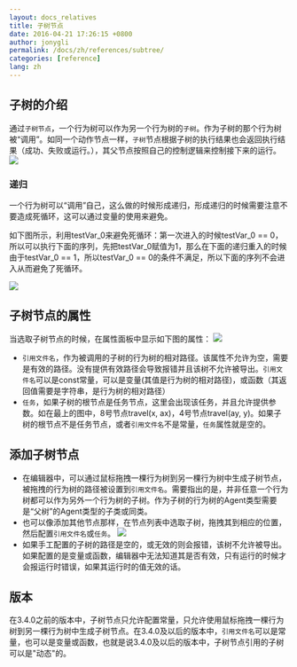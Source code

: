 ```yaml
---
layout: docs_relatives
title: 子树节点 
date: 2016-04-21 17:26:15 +0800
author: jonygli
permalink: /docs/zh/references/subtree/
categories: [reference]
lang: zh
---
```


## 子树的介绍
通过`子树节点`，一个行为树可以作为另一个行为树的`子树`。作为子树的那个行为树被“调用”。如同一个动作节点一样，`子树`节点根据子树的执行结果也会返回执行结果（成功、失败或运行。），其父节点按照自己的控制逻辑来控制接下来的运行。
![]({{site.url}}{{site.baseurl}}/img/references/subtree.png)

### 递归
一个行为树可以“调用”自己，这么做的时候形成递归，形成递归的时候需要注意不要造成死循环，这可以通过变量的使用来避免。

如下图所示，利用testVar_0来避免死循环：第一次进入的时候testVar_0 == 0，所以可以执行下面的序列，先把testVar_0赋值为1，那么在下面的递归重入的时候由于testVar_0 == 1，所以testVar_0 == 0的条件不满足，所以下面的序列不会进入从而避免了死循环。

![]({{site.url}}{{site.baseurl}}/img/overview/reverse.png)

## 子树节点的属性
当选取子树节点的时候，在属性面板中显示如下图的属性：
![]({{site.url}}{{site.baseurl}}/img/references/subtree_property.png)

 - `引用文件名`，作为被调用的子树的行为树的相对路径。该属性不允许为空，需要是有效的路径。没有提供有效路径会导致报错并且该树不允许被导出。`引用文件名`可以是const常量，可以是变量(其值是行为树的相对路径)，或函数（其返回值需要是字符串，是行为树的相对路径）
 - `任务`，如果子树的根节点是任务节点，这里会出现该任务，并且允许提供参数。如在最上的图中，8号节点travel(x, ax)，4号节点travel(ay, y)。如果子树的根节点不是任务节点，或者`引用文件名`不是常量，`任务`属性就是空的。


## 添加子树节点

 - 在编辑器中，可以通过鼠标拖拽一棵行为树到另一棵行为树中生成子树节点，被拖拽的行为树的路径被设置到`引用文件名`。需要指出的是，并非任意一个行为树都可以作为另外一个行为树的子树。作为子树的行为树的Agent类型需要是“父树”的Agent类型的子类或同类。
 - 也可以像添加其他节点那样，在节点列表中选取子树，拖拽其到相应的位置，然后配置`引用文件名`或`任务`。
  ![]({{site.url}}{{site.baseurl}}/img/references/nodelist_subtree.png)
 - 如果手工配置的子树的路径是空的，或无效的则会报错，该树不允许被导出。如果配置的是变量或函数，编辑器中无法知道其是否有效，只有运行的时候才会报运行时错误，如果其运行时的值无效的话。

## 版本
在3.4.0之前的版本中，子树节点只允许配置常量，只允许使用鼠标拖拽一棵行为树到另一棵行为树中生成子树节点。在3.4.0及以后的版本中，`引用文件名`可以是常量，也可以是变量或函数，也就是说3.4.0及以后的版本中，子树节点引用的子树可以是"动态"的。
